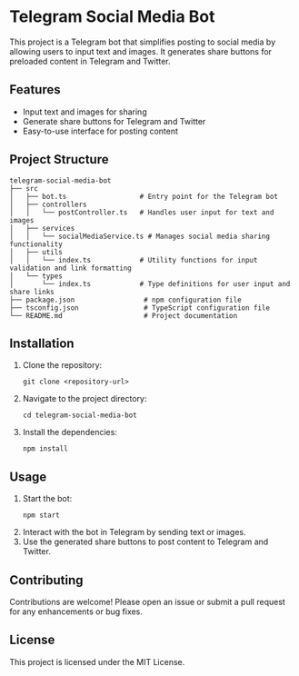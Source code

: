 # Telegram Social Media Bot

This project is a Telegram bot that simplifies posting to social media by allowing users to input text and images. It generates share buttons for preloaded content in Telegram and Twitter.

## Features

- Input text and images for sharing
- Generate share buttons for Telegram and Twitter
- Easy-to-use interface for posting content

## Project Structure

```
telegram-social-media-bot
├── src
│   ├── bot.ts                  # Entry point for the Telegram bot
│   ├── controllers
│   │   └── postController.ts   # Handles user input for text and images
│   ├── services
│   │   └── socialMediaService.ts # Manages social media sharing functionality
│   ├── utils
│   │   └── index.ts            # Utility functions for input validation and link formatting
│   └── types
│       └── index.ts            # Type definitions for user input and share links
├── package.json                 # npm configuration file
├── tsconfig.json                # TypeScript configuration file
└── README.md                    # Project documentation
```

## Installation

1. Clone the repository:
   ```
   git clone <repository-url>
   ```
2. Navigate to the project directory:
   ```
   cd telegram-social-media-bot
   ```
3. Install the dependencies:
   ```
   npm install
   ```

## Usage

1. Start the bot:
   ```
   npm start
   ```
2. Interact with the bot in Telegram by sending text or images.
3. Use the generated share buttons to post content to Telegram and Twitter.

## Contributing

Contributions are welcome! Please open an issue or submit a pull request for any enhancements or bug fixes.

## License

This project is licensed under the MIT License.